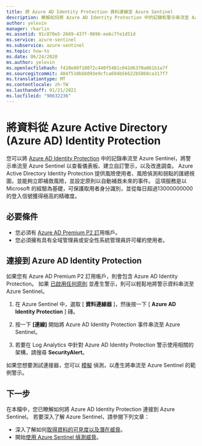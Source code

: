 ```yaml
---
title: 將 Azure AD Identity Protection 資料連線至 Azure Sentinel
description: 瞭解如何將 Azure AD Identity Protection 中的記錄和警示串流至 Azure Sentinel 以查看儀表板、建立自訂警示，以及改進調查。
author: yelevin
manager: rkarlin
ms.assetid: 91c870e5-2669-437f-9896-ee6c7fe1d51d
ms.service: azure-sentinel
ms.subservice: azure-sentinel
ms.topic: how-to
ms.date: 06/24/2020
ms.author: yelevin
ms.openlocfilehash: f420e80f10072c440f5401c042d6370a061b1a7f
ms.sourcegitcommit: 484f510bbb093e9cfca694b56622b5860ca317f7
ms.translationtype: MT
ms.contentlocale: zh-TW
ms.lasthandoff: 01/21/2021
ms.locfileid: "98632236"
---
```

# <a name="connect-data-from-azure-active-directory-azure-ad-identity-protection"></a>將資料從 Azure Active Directory (Azure AD) Identity Protection

您可以將 [Azure AD Identity Protection](../active-directory/identity-protection/overview-identity-protection.md) 中的記錄串流至 Azure Sentinel，將警示串流至 Azure Sentinel 以查看儀表板、建立自訂警示，以及改進調查。 Azure Active Directory Identity Protection 提供風險使用者、風險偵測和弱點的匯總視圖，並能夠立即補救風險，並設定原則以自動補救未來的事件。 這項服務是以 Microsoft 的經驗為基礎，可保護取用者身分識別，並從每日超過13000000000的登入信號獲得極高的精確度。 

## <a name="prerequisites"></a>必要條件

- 您必須有 [Azure AD Premium P2 訂](https://azure.microsoft.com/pricing/details/active-directory/)用帳戶。
- 您必須擁有具有全域管理員或安全性系統管理員許可權的使用者。

## <a name="connect-to-azure-ad-identity-protection"></a>連接到 Azure AD Identity Protection

如果您有 Azure AD Premium P2 訂用帳戶，則會包含 Azure AD Identity Protection。 如果 [已啟用任何原則](../active-directory/identity-protection/howto-identity-protection-configure-risk-policies.md) 並產生警示，則可以輕鬆地將警示資料串流至 Azure Sentinel。

1. 在 Azure Sentinel 中，選取 [ **資料連線器** ]，然後按一下 [ **Azure AD Identity Protection** ] 磚。

1. 按一下 **[連線]** 開始將 Azure AD Identity Protection 事件串流至 Azure Sentinel。

1. 若要在 Log Analytics 中針對 Azure AD Identity Protection 警示使用相關的架構，請搜尋 **SecurityAlert**。

如果您想要測試連接器，您可以 [模擬](../active-directory/identity-protection/howto-identity-protection-simulate-risk.md) 偵測，以產生將串流至 Azure Sentinel 的範例警示。

## <a name="next-steps"></a>下一步

在本檔中，您已瞭解如何將 Azure AD Identity Protection 連接到 Azure Sentinel。 若要深入了解 Azure Sentinel，請參閱下列文章：
- 深入了解如何[取得資料的可見度以及潛在威脅](quickstart-get-visibility.md)。
- 開始[使用 Azure Sentinel 偵測威脅](tutorial-detect-threats-built-in.md)。
